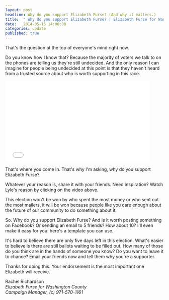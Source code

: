 ```yaml
---
layout: post
headline: Why do you support Elizabeth Furse? (And why it matters.)
title:  " Why do you support Elizabeth Furse? | Elizabeth Furse for Washington County Commission District 4"
date:   2014-05-15 14:00:00
categories: update
published: true
---
```


That's the question at the top of everyone's mind right now.

Do you know how I know that? Because the majority of voters we talk to on the phones are telling us they're still undecided. And the only reason I can imagine for people being undecided at this point is that they haven't heard from a trusted source about who is worth supporting in this race.

<iframe width="460" height="259" src="//www.youtube.com/embed/OKt5fYC-xm0" frameborder="0" allowfullscreen></iframe>

That's where you come in. That's why I'm asking, why do you support Elizabeth Furse?

Whatever your reason is, share it with your friends. Need inspiration? Watch Lyle's reason by clicking on the video above.

This election won't be won by who spent the most money or who sent out the most mailers, it will be won because people like you care enough about the future of our community to do something about it.

So. Why do you support Elizabeth Furse? And is it worth posting something on Facebook? Or sending an email to 5 friends? How about 10? I'll even make it easy for you: here's a template you can use.

It's hard to believe there are only five days left in this election. What's easier to believe is there are still ballots waiting to be filled out. How many of those do you think are in the hands of someone you know? Do you want to leave it to chance? Email your friends now and tell them why you're a supporter.

Thanks for doing this. Your endorsement is the most important one Elizabeth will receive.

Rachel Richardson <br>
<em>Elizabeth Furse for Washington County <br>
Campaign Manager, (c) 971-570-1161</em>